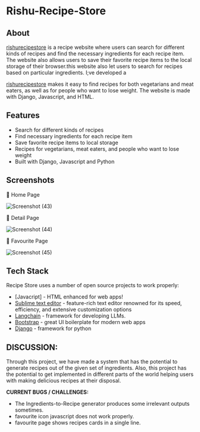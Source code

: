 # Rishu-Recipe-Store

## About

[rishurecipestore](http://www.rishurecipestore.online/) is a recipe website where users can search for different kinds of recipes and find the necessary ingredients for each recipe item. The website also allows users to save their favorite recipe items to the local storage of their browser.this website also let users to search for recipes based on particular ingredients. I;ve developed a 

[rishurecipestore](http://www.rishurecipestore.online/) makes it easy to find recipes for both vegetarians and meat eaters, as well as for people who want to lose weight. The website is made with Django, Javascript, and HTML.

## Features

- Search for different kinds of recipes
- Find necessary ingredients for each recipe item
- Save favorite recipe items to local storage
- Recipes for vegetarians, meat eaters, and people who want to lose weight
- Built with Django, Javascript and Python 

## Screenshots

📌 Home Page

![Screenshot (43)](https://github.com/divyanshkumarworks/Rishu-Recipe-Store/assets/134360630/2812b233-250d-4e8b-aee6-2c864573e41f)

📌 Detail Page

![Screenshot (44)](https://github.com/divyanshkumarworks/Rishu-Recipe-Store/assets/134360630/481a4a64-a21d-47f9-b69a-96d375b5fe5b)

📌 Favourite Page

![Screenshot (45)](https://github.com/divyanshkumarworks/Rishu-Recipe-Store/assets/134360630/22899703-a483-4870-8183-4a6552c26dc1)

## Tech Stack

Recipe Store uses a number of open source projects to work properly:

- [Javacript] - HTML enhanced for web apps!
- [Sublime text editor](https://www.sublimetext.com/) - feature-rich text editor renowned for its speed, efficiency, and extensive customization options 
- [Langchain](https://python.langchain.com/docs/get_started/introduction.html) - framework for developing LLMs.
- [Bootstrap](https://getbootstrap.com/docs/5.3/getting-started/introduction/) - great UI boilerplate for modern web apps
- [Django](https://www.djangoproject.com/start/) - framework for python

## DISCUSSION:

Through this project, we have made a system that has the potential to generate recipes out of the given set of ingredients. Also, this project has the potential to get implemented in different parts of the world helping users with making delicious recipes at their disposal.

**CURRENT BUGS / CHALLENGES:**

- The Ingredients-to-Recipe generator produces some irrelevant outputs sometimes.
- favourite icon javascript does not work properly.
- favourite page shows recipes cards in a single line.
